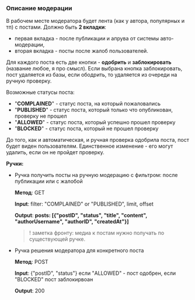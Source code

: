 ### Описание модерации
В рабочем месте модератора будет лента (как у автора, популярных и тп) с постами.
Должно быть __2 вкладки__: 
- первая вкладка - после публикации и апрува от системы авто-модерации, 
- вторая вкладка - посты после жалоб пользователей.

Для каждого поста есть две кнопки - __одобрить__ и __заблокировать__ (название любое, я про смысл). 
Eсли выбрана кнопка заблокировать, пост удаляется из базы, если ободрить, то удаляется из очереди на ручную проверку.
	
Возможные статусы поста:
- "**COMPLAINED**" - статус поста, на который пожаловались
- "**PUBLISHED**" - статус поста, который только что опубликован, проверку не прошел
- "**ALLOWED**" - статус поста, который успешно прошел проверку
- "**BLOCKED**" - статус поста, который не прошел проверку

До того, как и автоматическая, и ручная проверка одобрила поста, пост будет виден пользователям. Единственное изменение - его могут удалить, если он не пройдет проверку.

__Ручки:__
- Ручка получить посты на ручную модерацию с фильтром: после публикации или с жалобой

	**Метод**: GET

	**Input**: filter: "COMPLAINED" or "PUBLISHED", limit, offset

	**Output**: __posts: [{"postID", "status", "title", "content", "authorUsername", "authorID", "createdAt"}]__

	> ! заметка фронту: медиа к постам нужно получать по существующей ручке.


- Ручка решения модератора для конкретного поста 

	**Метод**: POST

	**Input**: {"postID", "status"} если "ALLOWED" - пост одобрен, если "BLOCKED" пост заблокирвоан

	**Output**: 200
